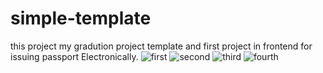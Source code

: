 # simple-template
this project my gradution project template and first project in frontend for issuing passport Electronically.
![first](https://user-images.githubusercontent.com/76250695/102776205-61868900-439f-11eb-8b63-d7c426ca72db.png)
![second](https://user-images.githubusercontent.com/76250695/102776216-68150080-439f-11eb-9258-c80e2b62fe2f.png)
![third](https://user-images.githubusercontent.com/76250695/102776252-782ce000-439f-11eb-99b2-b0849ac64b62.png)
![fourth](https://user-images.githubusercontent.com/76250695/102776253-782ce000-439f-11eb-9883-7b155e69c13b.png)

